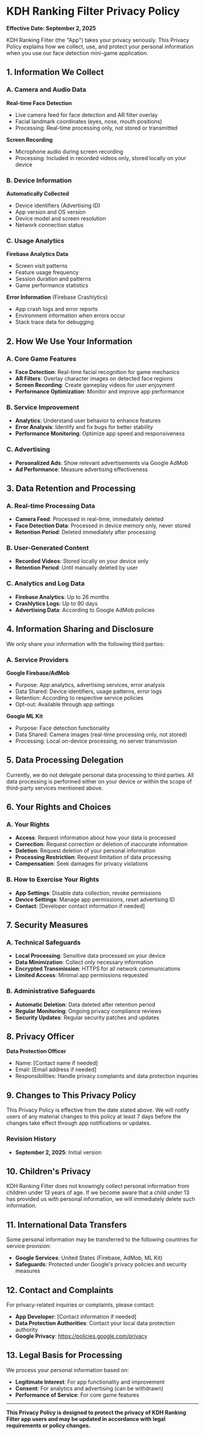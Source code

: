 # KDH Ranking Filter Privacy Policy

**Effective Date: September 2, 2025**

KDH Ranking Filter (the "App") takes your privacy seriously. This Privacy Policy explains how we collect, use, and protect your personal information when you use our face detection mini-game application.

## 1. Information We Collect

### A. Camera and Audio Data

**Real-time Face Detection**

- Live camera feed for face detection and AR filter overlay
- Facial landmark coordinates (eyes, nose, mouth positions)
- Processing: Real-time processing only, not stored or transmitted

**Screen Recording**

- Microphone audio during screen recording
- Processing: Included in recorded videos only, stored locally on your device

### B. Device Information

**Automatically Collected**

- Device identifiers (Advertising ID)
- App version and OS version
- Device model and screen resolution
- Network connection status

### C. Usage Analytics

**Firebase Analytics Data**

- Screen visit patterns
- Feature usage frequency
- Session duration and patterns
- Game performance statistics

**Error Information** (Firebase Crashlytics)

- App crash logs and error reports
- Environment information when errors occur
- Stack trace data for debugging

## 2. How We Use Your Information

### A. Core Game Features

- **Face Detection**: Real-time facial recognition for game mechanics
- **AR Filters**: Overlay character images on detected face regions
- **Screen Recording**: Create gameplay videos for user enjoyment
- **Performance Optimization**: Monitor and improve app performance

### B. Service Improvement

- **Analytics**: Understand user behavior to enhance features
- **Error Analysis**: Identify and fix bugs for better stability
- **Performance Monitoring**: Optimize app speed and responsiveness

### C. Advertising

- **Personalized Ads**: Show relevant advertisements via Google AdMob
- **Ad Performance**: Measure advertising effectiveness

## 3. Data Retention and Processing

### A. Real-time Processing Data

- **Camera Feed**: Processed in real-time, immediately deleted
- **Face Detection Data**: Processed in device memory only, never stored
- **Retention Period**: Deleted immediately after processing

### B. User-Generated Content

- **Recorded Videos**: Stored locally on your device only
- **Retention Period**: Until manually deleted by user

### C. Analytics and Log Data

- **Firebase Analytics**: Up to 26 months
- **Crashlytics Logs**: Up to 90 days
- **Advertising Data**: According to Google AdMob policies

## 4. Information Sharing and Disclosure

We only share your information with the following third parties:

### A. Service Providers

**Google Firebase/AdMob**

- Purpose: App analytics, advertising services, error analysis
- Data Shared: Device identifiers, usage patterns, error logs
- Retention: According to respective service policies
- Opt-out: Available through app settings

**Google ML Kit**

- Purpose: Face detection functionality
- Data Shared: Camera images (real-time processing only, not stored)
- Processing: Local on-device processing, no server transmission

## 5. Data Processing Delegation

Currently, we do not delegate personal data processing to third parties. All data processing is performed either on your device or within the scope of third-party services mentioned above.

## 6. Your Rights and Choices

### A. Your Rights

- **Access**: Request information about how your data is processed
- **Correction**: Request correction or deletion of inaccurate information
- **Deletion**: Request deletion of your personal information
- **Processing Restriction**: Request limitation of data processing
- **Compensation**: Seek damages for privacy violations

### B. How to Exercise Your Rights

- **App Settings**: Disable data collection, revoke permissions
- **Device Settings**: Manage app permissions, reset advertising ID
- **Contact**: [Developer contact information if needed]

## 7. Security Measures

### A. Technical Safeguards

- **Local Processing**: Sensitive data processed on your device
- **Data Minimization**: Collect only necessary information
- **Encrypted Transmission**: HTTPS for all network communications
- **Limited Access**: Minimal app permissions requested

### B. Administrative Safeguards

- **Automatic Deletion**: Data deleted after retention period
- **Regular Monitoring**: Ongoing privacy compliance reviews
- **Security Updates**: Regular security patches and updates

## 8. Privacy Officer

**Data Protection Officer**

- Name: [Contact name if needed]
- Email: [Email address if needed]
- Responsibilities: Handle privacy complaints and data protection inquiries

## 9. Changes to This Privacy Policy

This Privacy Policy is effective from the date stated above. We will notify users of any material changes to this policy at least 7 days before the changes take effect through app notifications or updates.

### Revision History

- **September 2, 2025**: Initial version

## 10. Children's Privacy

KDH Ranking Filter does not knowingly collect personal information from children under 13 years of age. If we become aware that a child under 13 has provided us with personal information, we will immediately delete such information.

## 11. International Data Transfers

Some personal information may be transferred to the following countries for service provision:

- **Google Services**: United States (Firebase, AdMob, ML Kit)
- **Safeguards**: Protected under Google's privacy policies and security measures

## 12. Contact and Complaints

For privacy-related inquiries or complaints, please contact:

- **App Developer**: [Contact information if needed]
- **Data Protection Authorities**: Contact your local data protection authority
- **Google Privacy**: https://policies.google.com/privacy

## 13. Legal Basis for Processing

We process your personal information based on:

- **Legitimate Interest**: For app functionality and improvement
- **Consent**: For analytics and advertising (can be withdrawn)
- **Performance of Service**: For core game features

---

**This Privacy Policy is designed to protect the privacy of KDH Ranking Filter app users and may be updated in accordance with legal requirements or policy changes.**
